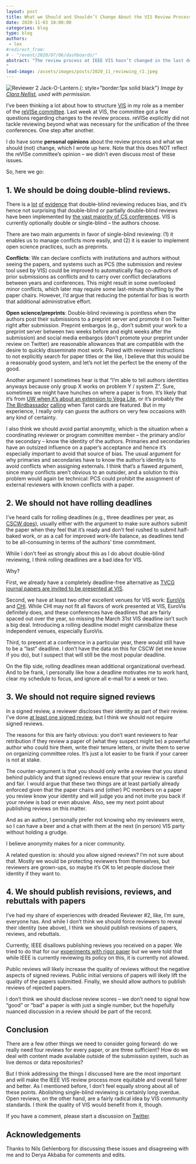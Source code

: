 ```yaml
---
layout: post
title: What we Should and Shouldn’t Change About the VIS Review Process
date: 2020-11-03 10:00:00
categories: blog
type: blog
authors: 
 - lex
#redirect_from:
# - "/event/2020/07/06/dashboards/"
abstract: "The review process at IEEE VIS hasn’t changed in the last decade. Here I lay out some suggestions to make the process more equitable, open, and to possibly raise the quality of reviews. 
"
lead-image: /assets/images/posts/2020_11_reviewing_r2.jpeg
---
```



![Reviewer 2 Jack-O-Lantern.]({{site.base_url}}/assets/images/posts/2020_11_reviewing_r2.jpeg){: style="border:1px solid black"}
*Image by [Clara Nellist](https://twitter.com/claranellist), used with permission.* 

I’ve been thinking a lot about how to structure [VIS](http://ieeevis.org/) in my role as a member of the [reVISe committee](http://ieeevis.org/governance/restructuring). Last week at VIS, the committee got a few questions regarding changes to the review process. reVISe explicitly did not tackle reviewing beyond what was necessary for the unification of the three conferences. One step after another. 

I do have some **personal opinions** about the review process and what we should (not) change, which I wrote up here. Note that this does NOT reflect the reVISe committee’s opinion – we didn’t even discuss most of these issues. 

So, here we go: 

## 1. We should be doing double-blind reviews. 

There is a [lot](https://dl.acm.org/doi/10.1145/3208157) [of](http://www.pl-enthusiast.net/2016/06/27/unblinding-double-blind-reviewing/) [evidence](https://www.pnas.org/content/114/48/12708) that double-blind reviewing reduces bias, and it’s hence not surprising that double-blind or partially double-blind reviews have been implemented by [the vast majority of CS conferences](http://double-blind.org/). VIS is currently optionally double or single-blind – the authors choose. 

There are two main arguments in favor of single-blind reviewing: (1) it enables us to manage conflicts more easily, and (2) it is easier to implement open science practices, such as preprints.

**Conflicts**: We can declare conflicts with institutions and authors without seeing the papers, and systems such as PCS (the submission and review tool used by VIS) could be improved to automatically flag co-authors of prior submissions as conflicts and to carry over conflict declarations between years and conferences. This might result in some overlooked minor conflicts, which later may require some last-minute shuffling by the paper chairs. However, I’d argue that reducing the potential for bias is worth that additional administrative effort. 

**Open science/preprints**: Double-blind reviewing is pointless when the authors post their submissions to a preprint server and promote it on Twitter right after submission. Preprint embargos (e.g., don’t submit your work to a preprint server between two weeks before and eight weeks after the submission) and social media embargos (don’t promote your preprint under review on Twitter) are reasonable allowances that are compatible with the desire to quickly disseminate most work. Paired with reviewer instructions to not explicitly search for paper titles or the like, I believe that this would be a reasonably good system, and let’s not let the perfect be the enemy of the good.

Another argument I sometimes hear is that “I’m able to tell authors identities anyways because only group X works on problem Y / system Z”. Sure, sometimes we might have hunches on where a paper is from. It’s likely that it’s from [UW when it’s about an extension to Vega Lite](https://idl.cs.washington.edu/papers/gemini), or it’s probably the [The Birdbassador](https://research.tableau.com/paper/what-do-we-actually-learn-evaluations-%E2%80%9Cheroic-era%E2%80%9D-visualization) [calling](https://research.tableau.com/paper/divining-insights-visual-analytics-through-cartomancy) when Tarot cards are featured. But in my experience, I really only can *guess* the authors on very few occasions with any kind of certainty. 

I also think we should avoid partial anonymity, which is the situation when a coordinating reviewer or program committee member – the primary and/or the secondary – know the identity of the authors. Primaries and secondaries have an outsized influence on a paper’s acceptance and hence it’s especially important to avoid that source of bias. The usual argument for why primaries and secondaries have to know the author’s identity is to avoid conflicts when assigning externals. I think that’s a flawed argument, since many conflicts aren’t obvious to an outsider, and a solution to this problem would again be technical: PCS could prohibit the assignment of external reviewers with known conflicts with a paper. 

## 2. We should not have rolling deadlines 

I’ve heard calls for rolling deadlines (e.g., three deadlines per year, as [CSCW does](https://cscw.acm.org/2020/papers/)), usually either with the argument to make sure authors submit the paper when they feel that it’s ready and don’t feel rushed to submit half-baked work, or as a call for improved work-life balance, as deadlines tend to be all-consuming in terms of the authors’ time commitment. 

While I don’t feel as strongly about this as I do about double-blind reviewing, I think rolling deadlines are a bad idea for VIS. 

Why? 

First, we already have a completely deadline-free alternative as [TVCG journal papers are invited to be presented at VIS](https://www.computer.org/digital-library/journals/tvcg/tvcg-partners-with-conferences). 

Second, we have at least two other excellent venues for VIS work: [EuroVis](https://www.eurovis.org/) and [CHI](https://chi2021.acm.org/for-authors/presenting/papers/selecting-a-subcommittee#Visualization). While CHI may not fit all flavors of work presented at VIS, EuroVis definitely does, and these conferences have deadlines that are fairly spaced out over the year, so missing the March 31st VIS deadline isn’t such a big deal. Introducing a rolling deadline model might cannibalize these independent venues, especially EuroVis. 

Third, to present at a conference in a particular year, there would still have to be a “last” deadline. I don’t have the data on this for CSCW (let me know if you do), but I suspect that will still be the most popular deadline. 

On the flip side, rolling deadlines mean additional organizational overhead. And to be frank, I personally like how a deadline motivates me to work hard, clear my schedule to focus, and ignore all e-mail for a week or two. 
## 3. We should not require signed reviews

In a signed review, a reviewer discloses their identity as part of their review. I’ve done [at least one signed review](https://f1000research.com/articles/3-143/v2), but I think we should not require signed reviews.

The reasons for this are fairly obvious: you don’t want reviewers to fear retribution if they review a paper of (what they suspect might be) a powerful author who could hire them, write their tenure letters, or invite them to serve on organizing committee roles. It’s just a lot easier to be frank if your career is not at stake. 

The counter-argument is that you should only write a review that you stand behind publicly and that signed reviews ensure that your review is careful and fair. I would argue that these two things are at least partially already enforced given that the paper chairs and (other) PC members on a paper you review know your identity and will judge you and not invite you back if your review is bad or even abusive. Also, see my next point about publishing reviews on this matter.

And as an author, I personally prefer not knowing who my reviewers were, so I can have a beer and a chat with them at the next (in person) VIS party without holding a grudge. 

I believe anonymity makes for a nicer community. 

A related question is: should you allow signed reviews? I’m not sure about that. Mostly we would be protecting reviewers from themselves, but reviewers are grown-ups, so maybe it’s OK to let people disclose their identity if they want to. 

## 4. We should publish revisions, reviews, and rebuttals with papers

I’ve had my share of experiences with dreaded Reviewer #2, like, I’m sure, everyone has. And while I don’t think we should force reviewers to reveal their identity (see above), I think we should publish revisions of papers, reviews, and rebuttals. 

Currently, IEEE disallows publishing reviews you received on a paper. We tried to do that for our [experiments with rigor paper](https://vdl.sci.utah.edu/publications/2020_infovis_insights/) but we were told that while IEEE is currently reviewing its policy on this, it is currently not allowed. 

Public reviews will likely increase the quality of reviews without the negative aspects of signed reviews. Public initial versions of papers will likely lift the quality of the papers submitted. Finally, we should allow authors to publish reviews of rejected papers. 

I don’t think we should disclose review scores – we don’t need to signal how “good” or “bad” a paper is with just a single number, but the hopefully nuanced discussion in a review should be part of the record. 

## Conclusion 

There are a few other things we need to consider going forward: do we really need four reviews for every paper, or are three sufficient? How do we deal with content made available outside of the submission system, such as live demos or data repositories?

But I think addressing the things I discussed here are the most important and will make the IEEE VIS review process more equitable and overall fairer and better. As I mentioned before, I don’t feel equally strong about all of these points. Abolishing single-blind reviewing is certainly long overdue. Open reviews, on the other hand, are a fairly radical idea by VIS community standards. I think the quality of VIS would benefit from it, though.

If you have a comment, please start a discussion on [Twitter](https://twitter.com/alexander_lex). 

## Acknowledgements 

Thanks to Nils Gehlenborg for discussing these issues and disagreeing with me and to Derya Akbaba for comments and edits. 
